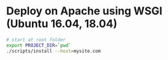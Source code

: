 # Deploy on Apache using WSGI (Ubuntu 16.04, 18.04)

```bash
# start at root folder
export PROJECT_DIR=`pwd`
./scripts/install --host=mysite.com
```
